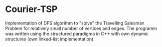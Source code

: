 # Courier-TSP

Implementation of DFS algorithm to "solve" the Travelling Salesman Problem for relatively small number of vertices and edges.
The programm was written using the structured paradigma in C++ with own dynamic structures (own linked-list implementation).
